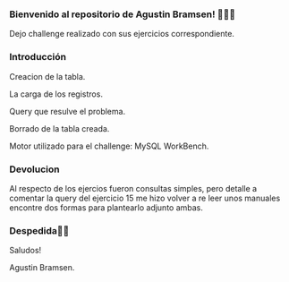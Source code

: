 ### Bienvenido al repositorio de Agustin Bramsen! 👨🏼‍💻

Dejo challenge realizado con sus ejercicios correspondiente.

### Introducción
Creacion de la tabla.

La carga de los registros.

Query que resulve el problema.

Borrado de la tabla creada.

Motor utilizado para el challenge: MySQL WorkBench.

### Devolucion
Al respecto de los ejercios fueron consultas simples, pero detalle a comentar la query del ejercicio 15 me hizo volver a re leer unos manuales encontre dos formas para plantearlo adjunto ambas.

### Despedida👏🏼
Saludos!

Agustin Bramsen.
